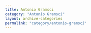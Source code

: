 ```yaml
---
title: Antonio Gramsci
category: "Antonio Gramsci"
layout: archive-categories
permalink: "category/antonio-gramsci"
---
```

